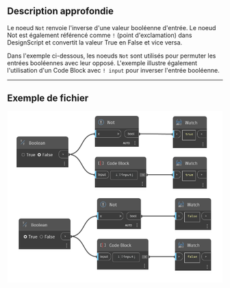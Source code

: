 ## Description approfondie
Le noeud `Not` renvoie l'inverse d'une valeur booléenne d'entrée. Le noeud Not est également référencé comme `!` (point d'exclamation) dans DesignScript et convertit la valeur True en False et vice versa.

Dans l'exemple ci-dessous, les noeuds `Not` sont utilisés pour permuter les entrées booléennes avec leur opposé. L'exemple illustre également l'utilisation d'un Code Block avec `! input` pour inverser l'entrée booléenne.
___
## Exemple de fichier

![Not](./Not_img.jpg)
